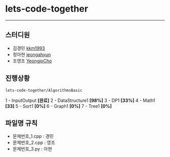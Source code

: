 # lets-code-together
---------
## 스터디원
- 김경민 [kkm1993](https://github.com/kkm1993)
- 정아현 [jeongahyun](https://github.com/jeongahyun)
- 조영조 [YeongjoCho](https://github.com/YeongjoCho)

## 진행상황
```
lets-code-together/AlgorithmsBasic
```
1 - InputOutput **[완료]**
2 - DataStructure1 **[98%]**
3 - DP1 **[33%]**
4 - Math1 **[33]**
5 - Sort1 **[0%]**
6 - Graph1 **[0%]**
7 - Tree1 **[0%]**

## 파일명 규칙
- 문제번호_1.cpp : 경민
- 문제번호_2.cpp : 영조
- 문제번호_3.py : 아현
